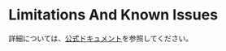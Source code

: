 # Limitations And Known Issues

詳細については、[公式ドキュメント](https://www.prisma.io/docs/orm/prisma-migrate/understanding-prisma-migrate/limitations-and-known-issues)を参照してください。
